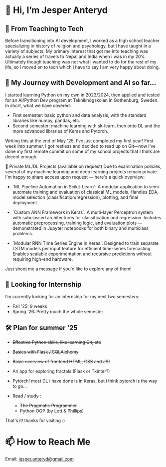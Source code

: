 # 👋 Hi, I’m Jesper Anteryd

## 💼 From Teaching to Tech
Before transitioning into AI development, I worked as a high school teacher specializing in history of religion and psychology, but i have taught in a variety of subjects. My primary interest that got me into teaching was actually a series of travels to Nepal and India when i was in my 20's. Ultimately though teaching was not what i wanted to do for the rest of my life, so i moved on to tech which i have to say I am
very happy about doing.


## 🌱 My Journey with Development and AI so far...
I started learning Python on my own in 2023/2024, then applied and tested for an AI/Python Dev program at Teknikhögskolan in Gothenburg, Sweden. 
In short, what we have covered:
- First semester: basic python and data analysis, with the standard libraries like numpy, pandas, etc.
- Second semester: machine learning with sk-learn, then onto DL and the more advanced libraries of Keras and Pytorch.
   
Writing this at the end of May '25, I’ve just completed my first year! First week into summer, I got restless and decided to read up on Git—now I’ve done my 
first remote commit on some of my school projects that I think are decent enough.


🧠 Private ML/DL Projects (available on request)
Due to examination policies, several of my machine learning and deep learning projects remain private. I'm happy to share access upon request — here's a quick overview:

- ´ML Pipeline Automation in Scikit-Learn´: A modular application to semi-automate training and evaluation of classical ML models. Handles EDA, model selection (classification/regression), plotting, and final deployment.

- ´Custom ANN Framework in Keras´: A multi-layer Perceptron system with subclassed architectures for classification and regression. Includes automatic preprocessing, training logic, and evaluation plots — demonstrated in Jupyter notebooks for both binary and multiclass problems.

- ´Modular RNN Time Series Engine in Keras´: Designed to train separate LSTM models per input feature for efficient time-series forecasting. Enables scalable experimentation and recursive predictions without requiring high-end hardware.

Just shoot me a message if you'd like to explore any of them!

## 🎯 Looking for Internship
I’m currently looking for an internship for my next two semesters:
- Fall '25: 9 weeks
- Spring '26: Pretty much the whole semester


## 🛠️ Plan for summer '25
- ~~Effective Python skills, like learning Git, etc~~
- ~~Basics with Flask / SQLAlchemy~~
- ~~Basic overview of frontend HTML, CSS and JS)~~
- An app for exploring fractals (Flask or Tkinter?)
- Pytorch! most DL i have done is in Keras, but i think pytorch is the way to go...

- Read / study :
   - ~~The Pragmatic Programmer~~
   - Python OOP (by Lott & Phillips)

That's it! thanks for visiting :)

# 📫 How to Reach Me
Email: jesper.anteryd@gmail.com

<!---
Dyretna/Dyretna is a ✨ special ✨ repository because its `README.md` (this file) appears on your GitHub profile.
You can click the Preview link to take a look at your changes.
--->
